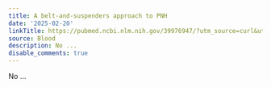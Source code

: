 ```yaml
---
title: A belt-and-suspenders approach to PNH
date: '2025-02-20'
linkTitle: https://pubmed.ncbi.nlm.nih.gov/39976947/?utm_source=curl&utm_medium=rss&utm_campaign=journals&utm_content=7603509&fc=None&ff=20250221170832&v=2.18.0.post9+e462414
source: Blood
description: No ...
disable_comments: true
---
```

No ...